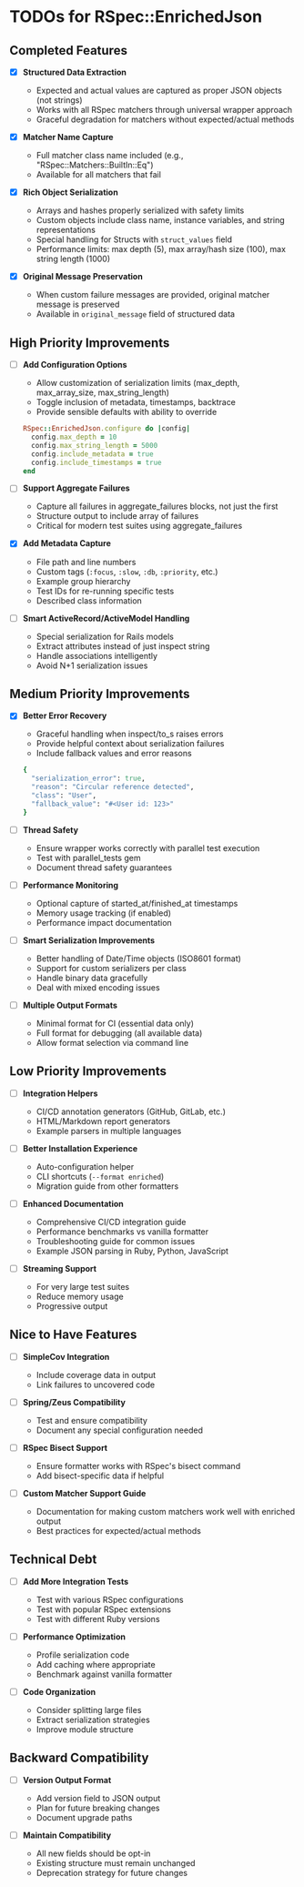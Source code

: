 # TODOs for RSpec::EnrichedJson

## Completed Features

- [x] **Structured Data Extraction**
  - Expected and actual values are captured as proper JSON objects (not strings)
  - Works with all RSpec matchers through universal wrapper approach
  - Graceful degradation for matchers without expected/actual methods

- [x] **Matcher Name Capture**
  - Full matcher class name included (e.g., "RSpec::Matchers::BuiltIn::Eq")
  - Available for all matchers that fail

- [x] **Rich Object Serialization**
  - Arrays and hashes properly serialized with safety limits
  - Custom objects include class name, instance variables, and string representations
  - Special handling for Structs with `struct_values` field
  - Performance limits: max depth (5), max array/hash size (100), max string length (1000)

- [x] **Original Message Preservation**
  - When custom failure messages are provided, original matcher message is preserved
  - Available in `original_message` field of structured data

## High Priority Improvements

- [ ] **Add Configuration Options**
  - Allow customization of serialization limits (max_depth, max_array_size, max_string_length)
  - Toggle inclusion of metadata, timestamps, backtrace
  - Provide sensible defaults with ability to override
  ```ruby
  RSpec::EnrichedJson.configure do |config|
    config.max_depth = 10
    config.max_string_length = 5000
    config.include_metadata = true
    config.include_timestamps = true
  end
  ```

- [ ] **Support Aggregate Failures**
  - Capture all failures in aggregate_failures blocks, not just the first
  - Structure output to include array of failures
  - Critical for modern test suites using aggregate_failures

- [x] **Add Metadata Capture**
  - File path and line numbers
  - Custom tags (`:focus`, `:slow`, `:db`, `:priority`, etc.)
  - Example group hierarchy
  - Test IDs for re-running specific tests
  - Described class information

- [ ] **Smart ActiveRecord/ActiveModel Handling**
  - Special serialization for Rails models
  - Extract attributes instead of just inspect string
  - Handle associations intelligently
  - Avoid N+1 serialization issues

## Medium Priority Improvements

- [x] **Better Error Recovery**
  - Graceful handling when inspect/to_s raises errors
  - Provide helpful context about serialization failures
  - Include fallback values and error reasons
  ```ruby
  {
    "serialization_error": true,
    "reason": "Circular reference detected",
    "class": "User",
    "fallback_value": "#<User id: 123>"
  }
  ```

- [ ] **Thread Safety**
  - Ensure wrapper works correctly with parallel test execution
  - Test with parallel_tests gem
  - Document thread safety guarantees

- [ ] **Performance Monitoring**
  - Optional capture of started_at/finished_at timestamps
  - Memory usage tracking (if enabled)
  - Performance impact documentation

- [ ] **Smart Serialization Improvements**
  - Better handling of Date/Time objects (ISO8601 format)
  - Support for custom serializers per class
  - Handle binary data gracefully
  - Deal with mixed encoding issues

- [ ] **Multiple Output Formats**
  - Minimal format for CI (essential data only)
  - Full format for debugging (all available data)
  - Allow format selection via command line

## Low Priority Improvements

- [ ] **Integration Helpers**
  - CI/CD annotation generators (GitHub, GitLab, etc.)
  - HTML/Markdown report generators
  - Example parsers in multiple languages

- [ ] **Better Installation Experience**
  - Auto-configuration helper
  - CLI shortcuts (`--format enriched`)
  - Migration guide from other formatters

- [ ] **Enhanced Documentation**
  - Comprehensive CI/CD integration guide
  - Performance benchmarks vs vanilla formatter
  - Troubleshooting guide for common issues
  - Example JSON parsing in Ruby, Python, JavaScript

- [ ] **Streaming Support**
  - For very large test suites
  - Reduce memory usage
  - Progressive output

## Nice to Have Features

- [ ] **SimpleCov Integration**
  - Include coverage data in output
  - Link failures to uncovered code

- [ ] **Spring/Zeus Compatibility**
  - Test and ensure compatibility
  - Document any special configuration needed

- [ ] **RSpec Bisect Support**
  - Ensure formatter works with RSpec's bisect command
  - Add bisect-specific data if helpful

- [ ] **Custom Matcher Support Guide**
  - Documentation for making custom matchers work well with enriched output
  - Best practices for expected/actual methods

## Technical Debt

- [ ] **Add More Integration Tests**
  - Test with various RSpec configurations
  - Test with popular RSpec extensions
  - Test with different Ruby versions

- [ ] **Performance Optimization**
  - Profile serialization code
  - Add caching where appropriate
  - Benchmark against vanilla formatter

- [ ] **Code Organization**
  - Consider splitting large files
  - Extract serialization strategies
  - Improve module structure

## Backward Compatibility

- [ ] **Version Output Format**
  - Add version field to JSON output
  - Plan for future breaking changes
  - Document upgrade paths

- [ ] **Maintain Compatibility**
  - All new fields should be opt-in
  - Existing structure must remain unchanged
  - Deprecation strategy for future changes